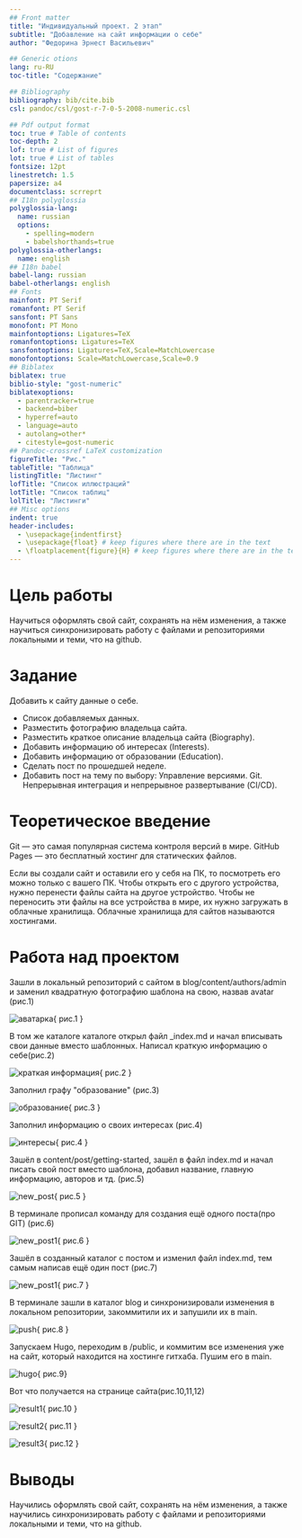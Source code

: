 ```yaml
---
## Front matter
title: "Индивидуальный проект. 2 этап"
subtitle: "Добавление на сайт информации о себе"
author: "Федорина Эрнест Васильевич"

## Generic otions
lang: ru-RU
toc-title: "Содержание"

## Bibliography
bibliography: bib/cite.bib
csl: pandoc/csl/gost-r-7-0-5-2008-numeric.csl

## Pdf output format
toc: true # Table of contents
toc-depth: 2
lof: true # List of figures
lot: true # List of tables
fontsize: 12pt
linestretch: 1.5
papersize: a4
documentclass: scrreprt
## I18n polyglossia
polyglossia-lang:
  name: russian
  options:
	- spelling=modern
	- babelshorthands=true
polyglossia-otherlangs:
  name: english
## I18n babel
babel-lang: russian
babel-otherlangs: english
## Fonts
mainfont: PT Serif
romanfont: PT Serif
sansfont: PT Sans
monofont: PT Mono
mainfontoptions: Ligatures=TeX
romanfontoptions: Ligatures=TeX
sansfontoptions: Ligatures=TeX,Scale=MatchLowercase
monofontoptions: Scale=MatchLowercase,Scale=0.9
## Biblatex
biblatex: true
biblio-style: "gost-numeric"
biblatexoptions:
  - parentracker=true
  - backend=biber
  - hyperref=auto
  - language=auto
  - autolang=other*
  - citestyle=gost-numeric
## Pandoc-crossref LaTeX customization
figureTitle: "Рис."
tableTitle: "Таблица"
listingTitle: "Листинг"
lofTitle: "Список иллюстраций"
lotTitle: "Список таблиц"
lolTitle: "Листинги"
## Misc options
indent: true
header-includes:
  - \usepackage{indentfirst}
  - \usepackage{float} # keep figures where there are in the text
  - \floatplacement{figure}{H} # keep figures where there are in the text
---
```


# Цель работы

Научиться оформлять свой сайт, сохранять на нём изменения, а также научиться синхронизировать работу с файлами и репозиториями локальными и теми, что на github.

# Задание

Добавить к сайту данные о себе.

- Список добавляемых данных.
- Разместить фотографию владельца сайта.
- Разместить краткое описание владельца сайта (Biography).
- Добавить информацию об интересах (Interests).
- Добавить информацию от образовании (Education).
- Сделать пост по прошедшей неделе.
- Добавить пост на тему по выбору:
	Управление версиями. Git.
	Непрерывная интеграция и непрерывное развертывание (CI/CD).

# Теоретическое введение

Git — это самая популярная система контроля версий в мире. GitHub Pages — это бесплатный хостинг для статических файлов.

Если вы создали сайт и оставили его у себя на ПК, то посмотреть его можно только с вашего ПК. Чтобы открыть его с другого устройства, нужно перенести файлы сайта на другое устройство. Чтобы не переносить эти файлы на все устройства в мире, их нужно загружать в облачные хранилища. Облачные хранилища для сайтов называются хостингами.

# Работа над проектом

Зашли в локальный репозиторий с сайтом в blog/content/authors/admin и заменил квадратную фотографию шаблона на свою, назвав avatar (рис.1)

![аватарка](image/1.png){ рис.1 }


 В том же каталоге каталоге открыл файл _index.md и начал вписывать свои данные вместо шаблонных. Написал краткую информацию о себе(рис.2)

![краткая информация](image/2.png){ рис.2 }



Заполнил графу "образование" (рис.3)

![образование](image/3.png){ рис.3 }


Заполнил информацию о своих интересах (рис.4)

![интересы](image/4.png){ рис.4 }


Зашёл в content/post/getting-started, зашёл в файл index.md и начал писать свой пост вместо шаблона, добавил название, главную информацию, авторов и тд. (рис.5)

![new_post](image/5.png){ рис.5 }


В терминале прописал команду для создания ещё одного поста(про GIT) (рис.6)

![new_post1](image/6.png){ рис.6 }


Зашёл в созданный каталог с постом и изменил файл index.md, тем самым написав ещё один пост (рис.7)

![new_post1](image/7.png){ рис.7 }

В терминале зашли в каталог blog и синхронизировали изменения в локальном репозитории, закоммитили их и запушили их в main.

![push](image/8.png){ рис.8 }


Запускаем Hugo, переходим в /public, и коммитим все изменения уже на сайт, который находится на хостинге гитхаба. Пушим его в main.

![hugo](image/8.png){ рис.9}

Вот что получается на странице сайта(рис.10,11,12)

![result1](image/10.png){ рис.10 }

![result2](image/11.png){ рис.11 }

![result3](image/12.png){ рис.12 }

# Выводы

Научились оформлять свой сайт, сохранять на нём изменения, а также научились синхронизировать работу с файлами и репозиториями локальными и теми, что на github.

